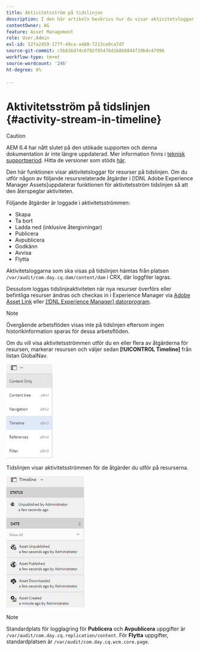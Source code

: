 ```yaml
---
title: Aktivitetsström på tidslinjen
description: I den här artikeln beskrivs hur du visar aktivitetsloggar för resurser på tidslinjen.
contentOwner: AG
feature: Asset Management
role: User,Admin
exl-id: 52fa2d59-177f-49ca-a480-7213ce0ca7d7
source-git-commit: c5b816d74c6f02f85476d16868844f39b4c47996
workflow-type: tm+mt
source-wordcount: '246'
ht-degree: 8%

---
```


# Aktivitetsström på tidslinjen {#activity-stream-in-timeline}

>[!CAUTION]
>
>AEM 6.4 har nått slutet på den utökade supporten och denna dokumentation är inte längre uppdaterad. Mer information finns i [teknisk supportperiod](https://helpx.adobe.com/support/programs/eol-matrix.html). Hitta de versioner som stöds [här](https://experienceleague.adobe.com/docs/).

Den här funktionen visar aktivitetsloggar för resurser på tidslinjen. Om du utför någon av följande resursrelaterade åtgärder i [!DNL Adobe Experience Manager Assets]uppdaterar funktionen för aktivitetsström tidslinjen så att den återspeglar aktiviteten.

Följande åtgärder är loggade i aktivitetsströmmen:

* Skapa
* Ta bort
* Ladda ned (inklusive återgivningar)
* Publicera
* Avpublicera
* Godkänn
* Avvisa
* Flytta

Aktivitetsloggarna som ska visas på tidslinjen hämtas från platsen `/var/audit/com.day.cq.dam/content/dam` i CRX, där loggfiler lagras.

Dessutom loggas tidslinjeaktiviteten när nya resurser överförs eller befintliga resurser ändras och checkas in i Experience Manager via [Adobe Asset Link](https://helpx.adobe.com/enterprise/admin-guide.html/enterprise/using/manage-assets-using-adobe-asset-link.ug.html) eller [[!DNL Experience Manager] datorprogram](https://experienceleague.adobe.com/docs/experience-manager-desktop-app/using/introduction.html).

>[!NOTE]
>
>Övergående arbetsflöden visas inte på tidslinjen eftersom ingen historikinformation sparas för dessa arbetsflöden.

Om du vill visa aktivitetsströmmen utför du en eller flera av åtgärderna för resursen, markerar resursen och väljer sedan **[!UICONTROL Timeline]** från listan GlobalNav.

![tidslinje-3](assets/timeline-3.png)

Tidslinjen visar aktivitetsströmmen för de åtgärder du utför på resurserna.

![activity_stream](assets/activity_stream.png)

>[!NOTE]
>
>Standardplats för logglagring för **Publicera** och **Avpublicera** uppgifter är `/var/audit/com.day.cq.replication/content`. För **Flytta** uppgifter, standardplatsen är `/var/audit/com.day.cq.wcm.core.page`.
